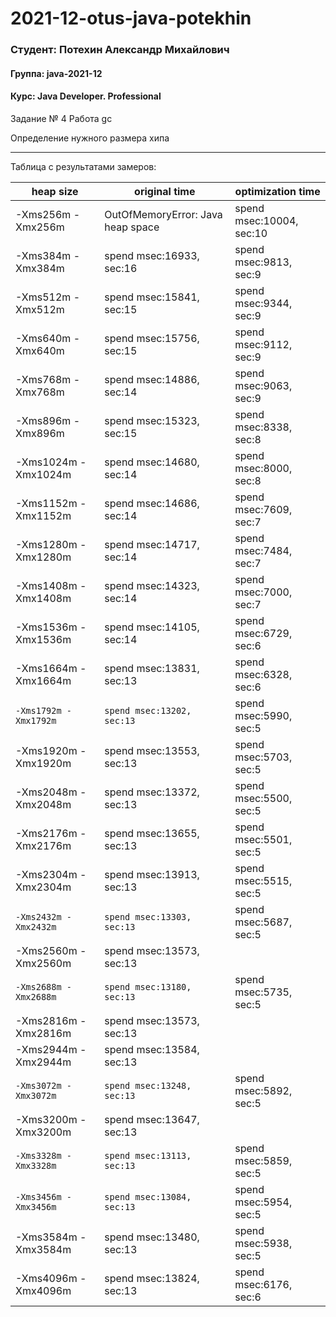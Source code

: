# 2021-12-otus-java-potekhin

### Студент: Потехин Александр Михайлович
#### Группа: java-2021-12
#### Курс: Java Developer. Professional

Задание № 4
Работа gc

Определение нужного размера хипа

----------------------------------------
Таблица с результатами замеров:

| heap size             | original time                     | optimization time        |
|-----------------------|-----------------------------------|--------------------------|
| -Xms256m -Xmx256m     | OutOfMemoryError: Java heap space | spend msec:10004, sec:10 |
| -Xms384m -Xmx384m     | spend msec:16933, sec:16          | spend msec:9813, sec:9   |
| -Xms512m -Xmx512m     | spend msec:15841, sec:15          | spend msec:9344, sec:9   |
| -Xms640m -Xmx640m     | spend msec:15756, sec:15          | spend msec:9112, sec:9   |
| -Xms768m -Xmx768m     | spend msec:14886, sec:14          | spend msec:9063, sec:9   |
| -Xms896m -Xmx896m     | spend msec:15323, sec:15          | spend msec:8338, sec:8   |
| -Xms1024m -Xmx1024m   | spend msec:14680, sec:14          | spend msec:8000, sec:8   |
| -Xms1152m -Xmx1152m   | spend msec:14686, sec:14          | spend msec:7609, sec:7   |
| -Xms1280m -Xmx1280m   | spend msec:14717, sec:14          | spend msec:7484, sec:7   |
| -Xms1408m -Xmx1408m   | spend msec:14323, sec:14          | spend msec:7000, sec:7   |
| -Xms1536m -Xmx1536m   | spend msec:14105, sec:14          | spend msec:6729, sec:6   |
| -Xms1664m -Xmx1664m   | spend msec:13831, sec:13          | spend msec:6328, sec:6   |
| `-Xms1792m -Xmx1792m` | `spend msec:13202, sec:13`        | spend msec:5990, sec:5   |
| -Xms1920m -Xmx1920m   | spend msec:13553, sec:13          | spend msec:5703, sec:5   |
| -Xms2048m -Xmx2048m   | spend msec:13372, sec:13          | spend msec:5500, sec:5   |
| -Xms2176m -Xmx2176m   | spend msec:13655, sec:13          | spend msec:5501, sec:5   |
| -Xms2304m -Xmx2304m   | spend msec:13913, sec:13          | spend msec:5515, sec:5   |
| `-Xms2432m -Xmx2432m` | `spend msec:13303, sec:13`        | spend msec:5687, sec:5   |
| -Xms2560m -Xmx2560m   | spend msec:13573, sec:13          ||
| `-Xms2688m -Xmx2688m` | `spend msec:13180, sec:13`        | spend msec:5735, sec:5   |
| -Xms2816m -Xmx2816m   | spend msec:13573, sec:13          ||
| -Xms2944m -Xmx2944m   | spend msec:13584, sec:13          ||
| `-Xms3072m -Xmx3072m` | `spend msec:13248, sec:13`        | spend msec:5892, sec:5   |
| -Xms3200m -Xmx3200m   | spend msec:13647, sec:13          ||
| `-Xms3328m -Xmx3328m` | `spend msec:13113, sec:13`        | spend msec:5859, sec:5   |
| `-Xms3456m -Xmx3456m` | `spend msec:13084, sec:13`        | spend msec:5954, sec:5   |
| -Xms3584m -Xmx3584m   | spend msec:13480, sec:13          | spend msec:5938, sec:5   |
| -Xms4096m -Xmx4096m   | spend msec:13824, sec:13          | spend msec:6176, sec:6   |


